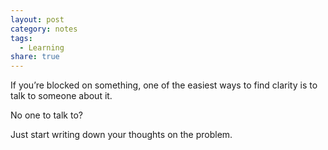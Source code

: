 ```yaml
---
layout: post
category: notes
tags:
  - Learning
share: true
---
```

If you’re blocked on something, one of the easiest ways to find clarity is to talk to someone about it.

No one to talk to?

Just start writing down your thoughts on the problem.